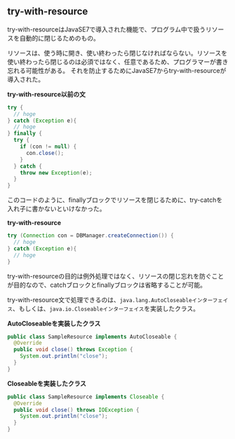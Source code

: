 ## try-with-resource

try-with-resourceはJavaSE7で導入された機能で、プログラム中で扱うリソースを自動的に閉じるためのもの。

リソースは、使う時に開き、使い終わったら閉じなければならない。リソースを使い終わったら閉じるのは必須ではなく、任意であるため、プログラマーが書き忘れる可能性がある。
それを防止するためにJavaSE7からtry-with-resourceが導入された。

**try-with-resource以前の文**

```Java
try {
  // hoge
} catch (Exception e){
  // hoge
} finally {
  try {
    if (con != null) {
      con.close();
    }
  } catch {
    throw new Exception(e);
  }
}
```

このコードのように、finallyブロックでリソースを閉じるために、try-catchを入れ子に書かないといけなかった。

**try-with-resource**

```Java
try (Connection con = DBManager.createConnection()) {
  // hoge
} catch (Exception e){
  // hoge
}
```

try-with-resourceの目的は例外処理ではなく、リソースの閉じ忘れを防ぐことが目的なので、catchブロックとfinallyブロックは省略することが可能。

try-with-resource文で処理できるのは、`java.lang.AutoCloseableインターフェイス`、もしくは、`java.io.Closeableインターフェイス`を実装したクラス。

**AutoCloseableを実装したクラス**

```Java
public class SampleResource implements AutoCloseable {
  @Override
  public void close() throws Exception {
    System.out.println("close");
  }
}
```

**Closeableを実装したクラス**

```Java
public class SampleResource implements Closeable {
  @Override
  public void close() throws IOException {
    System.out.println("close");
  }
}
```

